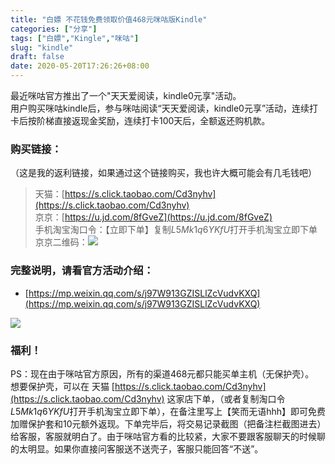 ```yaml
---
title: "白嫖 不花钱免费领取价值468元咪咕版Kindle"
categories: ["分享"]
tags: ["白嫖","Kingle","咪咕"]
slug: "kindle"
draft: false
date: 2020-05-20T17:26:26+08:00
---
```


最近咪咕官方推出了一个"天天爱阅读，kindle0元享"活动。  
用户购买咪咕kindle后，参与咪咕阅读“天天爱阅读，kindle0元享”活动，连续打卡后按阶梯直接返现金奖励，连续打卡100天后，全额返还购机款。

### 购买链接：
（这是我的返利链接，如果通过这个链接购买，我也许大概可能会有几毛钱吧）
> 天猫：[https://s.click.taobao.com/Cd3nyhv](https://s.click.taobao.com/Cd3nyhv)  
> 京京：[https://u.jd.com/8fGveZ](https://u.jd.com/8fGveZ)  
> 手机淘宝淘口令：【立即下单】复制$L5Mk1q6YKfU$打开手机淘宝立即下单  
> 京京二维码：![](https://cdn.jsdelivr.net/gh/eallion/statics@public/images/2020/05/kindleqr.png)  

### 完整说明，请看官方活动介绍：
- [https://mp.weixin.qq.com/s/j97W913GZISLlZcVudvKXQ](https://mp.weixin.qq.com/s/j97W913GZISLlZcVudvKXQ)

![](https://cdn.jsdelivr.net/gh/eallion/statics@public/images/2020/05/kindle.png)

### 福利！  
PS：现在由于咪咕官方原因，所有的渠道468元都只能买单主机（无保护壳）。  
想要保护壳，可以在 天猫 [https://s.click.taobao.com/Cd3nyhv](https://s.click.taobao.com/Cd3nyhv)  这家店下单，（或者复制淘口令$L5Mk1q6YKfU$打开手机淘宝立即下单），在备注里写上【笑而无语hhh】即可免费加赠保护套和10元额外返现。下单完毕后，将交易记录截图（把备注栏截图进去）给客服，客服就明白了。由于咪咕官方看的比较紧，大家不要跟客服聊天的时候聊的太明显。如果你直接问客服送不送壳子，客服只能回答“不送”。